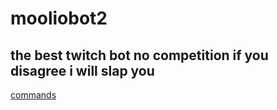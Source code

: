 # mooliobot2

## the best twitch bot no competition if you disagree i will slap you

[commands](minecraft.net)
